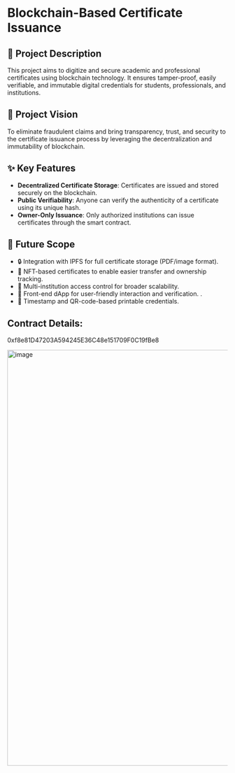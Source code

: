 # Blockchain-Based Certificate Issuance

## 📄 Project Description
This project aims to digitize and secure academic and professional certificates using blockchain technology. It ensures tamper-proof, easily verifiable, and immutable digital credentials for students, professionals, and institutions.

## 🎯 Project Vision
To eliminate fraudulent claims and bring transparency, trust, and security to the certificate issuance process by leveraging the decentralization and immutability of blockchain.

## ✨ Key Features
- **Decentralized Certificate Storage**: Certificates are issued and stored securely on the blockchain.
- **Public Verifiability**: Anyone can verify the authenticity of a certificate using its unique hash.
- **Owner-Only Issuance**: Only authorized institutions can issue certificates through the smart contract.

## 🔮 Future Scope
- 🔒 Integration with IPFS for full certificate storage (PDF/image format).
- 🧾 NFT-based certificates to enable easier transfer and ownership tracking.
- 🏫 Multi-institution access control for broader scalability.
- 📱 Front-end dApp for user-friendly interaction and verification. .
- 📜 Timestamp and QR-code-based printable credentials.
## Contract Details:

0xf8e81D47203A594245E36C48e151709F0C19fBe8

<img width="951" alt="image" src="https://github.com/user-attachments/assets/1b12c139-2536-4271-bab8-563423fdf6ab" />
